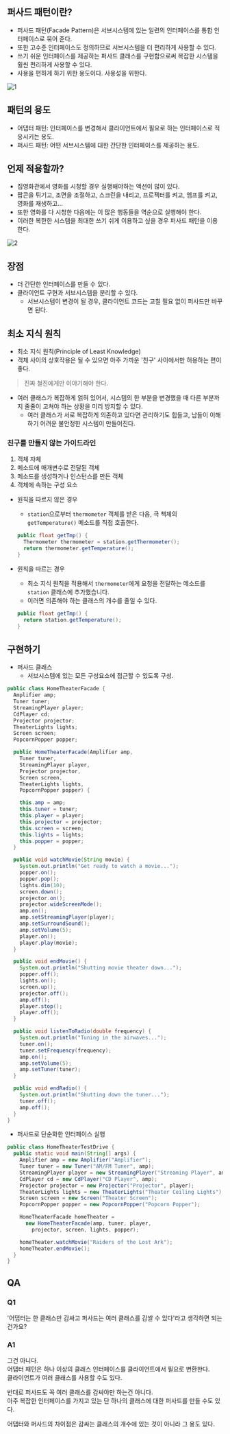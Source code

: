 ## 퍼사드 패턴이란?

- 퍼사드 패턴(Facade Pattern)은 서브시스템에 있는 일련의 인터페이스를 통합 인터페이스로 묶어 준다.
- 또한 고수준 인터페이스도 정의하므로 서브시스템을 더 편리하게 사용할 수 있다.
- 쓰기 쉬운 인터페이스를 제공하는 퍼사드 클래스를 구현함으로써 복잡한 시스템을 훨씬 편리하게 사용할 수 있다.
- 사용을 편하게 하기 위한 용도이다. 사용성을 위한다.

![1](https://github.com/cyb9701/more-deeper/assets/59527787/efcef67a-2f48-49d2-b93a-337dac5a0c95)

## 패턴의 용도

- 어댑터 패턴: 인터페이스를 변경해서 클라이언트에서 필요로 하는 인터페이스로 적응시키는 용도.
- 퍼사드 패턴: 어떤 서브시스템에 대한 간단한 인터페이스를 제공하는 용도.

## 언제 적용할까?

- 집영화관에서 영화를 시청할 경우 실행해야하는 액션이 많이 있다.
- 팝콘을 튀기고, 조면을 조절하고, 스크린을 내리고, 프로젝터를 켜고, 엠프를 켜고, 영화를 재생하고...
- 또한 영화를 다 시청한 다음에는 이 많은 행동들을 역순으로 실행해야 한다.
- 이러한 복한한 시스템을 최대한 쓰기 쉬게 이용하고 싶을 경우 퍼사드 패턴을 이용한다.

![2](https://github.com/cyb9701/more-deeper/assets/59527787/a7a7b355-005d-46ab-b315-29b83a7450b8)

## 장점

- 더 간단한 인터페이스를 만들 수 있다.
- 클라이언트 구현과 서브시스템을 분리할 수 있다.
  - 서브시스템이 변경이 될 경우, 클라이언트 코드는 고칠 필요 없이 퍼사드만 바꾸면 된다.

## 최소 지식 원칙

- 최소 지식 원칙(Principle of Least Knowledge)
- 객체 사이의 상호작용은 될 수 있으면 아주 가까운 '친구' 사이에서만 허용하는 편이 좋다.

> 진짜 철진에게만 이야기해야 한다.

- 여러 클래스가 복잡하게 얽혀 있어서, 시스템의 한 부분을 변경했을 때 다른 부분까지 줄줄이 고쳐야 하는 상황을 미리 방지할 수 있다.
  - 여러 클래스가 서로 복잡하게 의존하고 있다면 관리하기도 힘들고, 남들이 이해하기 어려운 불안정한 시스템이 만들어진다.

### 친구를 만들지 않는 가이드라인

1. 객체 자체
2. 메소드에 매개변수로 전달된 객체
3. 메소드를 생성하거나 인스턴스를 만든 객체
4. 객체에 속하는 구성 요소

- 원칙을 따르지 않은 경우

  - `station`으로부터 `thermometer` 객체를 받은 다음, 극 책체의 `getTemperature()` 메소드를 직접 호출한다.

  ```java
  public float getTmp() {
    Thermometer thermometer = station.getThermometer();
    return thermometer.getTemperature();
  }
  ```

- 원칙을 따르는 경우

  - 최소 지식 원칙을 적용해서 `thermometer`에게 요청을 전달하는 메소드를 `station` 클래스에 추가했습니다.
  - 이러면 의존해야 하는 클래스의 개수를 줄일 수 있다.

  ```java
  public float getTmp() {
    return station.getTemperature();
  }
  ```

## 구현하기

- 퍼사드 클래스
  - 서브시스템에 있는 모든 구성요소에 접근할 수 있도록 구성.

```java
public class HomeTheaterFacade {
  Amplifier amp;
  Tuner tuner;
  StreamingPlayer player;
  CdPlayer cd;
  Projector projector;
  TheaterLights lights;
  Screen screen;
  PopcornPopper popper;

  public HomeTheaterFacade(Amplifier amp,
    Tuner tuner,
    StreamingPlayer player,
    Projector projector,
    Screen screen,
    TheaterLights lights,
    PopcornPopper popper) {

    this.amp = amp;
    this.tuner = tuner;
    this.player = player;
    this.projector = projector;
    this.screen = screen;
    this.lights = lights;
    this.popper = popper;
  }

  public void watchMovie(String movie) {
    System.out.println("Get ready to watch a movie...");
    popper.on();
    popper.pop();
    lights.dim(10);
    screen.down();
    projector.on();
    projector.wideScreenMode();
    amp.on();
    amp.setStreamingPlayer(player);
    amp.setSurroundSound();
    amp.setVolume(5);
    player.on();
    player.play(movie);
  }

  public void endMovie() {
    System.out.println("Shutting movie theater down...");
    popper.off();
    lights.on();
    screen.up();
    projector.off();
    amp.off();
    player.stop();
    player.off();
  }

  public void listenToRadio(double frequency) {
    System.out.println("Tuning in the airwaves...");
    tuner.on();
    tuner.setFrequency(frequency);
    amp.on();
    amp.setVolume(5);
    amp.setTuner(tuner);
  }

  public void endRadio() {
    System.out.println("Shutting down the tuner...");
    tuner.off();
    amp.off();
  }
}
```

- 퍼사드로 단순화한 인터페이스 실행

```java
public class HomeTheaterTestDrive {
  public static void main(String[] args) {
    Amplifier amp = new Amplifier("Amplifier");
    Tuner tuner = new Tuner("AM/FM Tuner", amp);
    StreamingPlayer player = new StreamingPlayer("Streaming Player", amp);
    CdPlayer cd = new CdPlayer("CD Player", amp);
    Projector projector = new Projector("Projector", player);
    TheaterLights lights = new TheaterLights("Theater Ceiling Lights");
    Screen screen = new Screen("Theater Screen");
    PopcornPopper popper = new PopcornPopper("Popcorn Popper");

    HomeTheaterFacade homeTheater =
      new HomeTheaterFacade(amp, tuner, player,
        projector, screen, lights, popper);

    homeTheater.watchMovie("Raiders of the Lost Ark");
    homeTheater.endMovie();
  }
}
```

## QA

### Q1

'어댑터는 한 클래스만 감싸고 퍼사드는 여러 클래스를 감쌀 수 있다'라고 생각하면 되는 건가요?

### A1

그건 아니다.  
어댑터 패턴은 하나 이상의 클래스 인터페이스를 클라이언트에서 필요로 변환한다.  
클라이언트가 여러 클래스를 사용할 수도 있다.

반대로 퍼사드도 꼭 여러 클래스를 감싸야만 하는건 아니다.  
아주 복잡한 인터페이스를 가지고 있는 단 하나의 클래스에 대한 퍼사드를 만들 수도 있다.

어댑터와 퍼사드의 차이점은 감싸는 클래스의 개수에 있는 것이 아니라 그 용도 있다.

